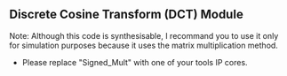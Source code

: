 ## Discrete Cosine Transform (DCT) Module
Note: Although this code is synthesisable, I recommand you to use it only for simulation purposes because it uses the matrix multiplication method.
- Please replace "Signed_Mult" with one of your tools IP cores.
